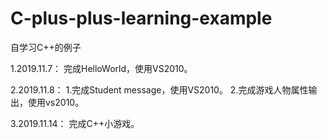 # C-plus-plus-learning-example
自学习C++的例子

1.2019.11.7：
	完成HelloWorld，使用VS2010。
	
2.2019.11.8：
	1.完成Student message，使用VS2010。
	2.完成游戏人物属性输出，使用vs2010。
	
3.2019.11.14：
	完成C++小游戏。

